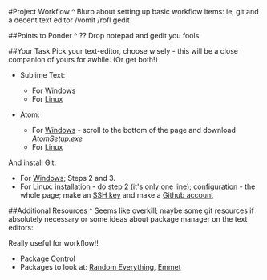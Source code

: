#Project Workflow
^ Blurb about setting up basic workflow items: ie, git and a decent text editor /vomit /rofl gedit

##Points to Ponder
^ ?? Drop notepad and gedit you fools.

##Your Task
Pick your text-editor, choose wisely - this will be a close companion of yours for awhile. (Or get both!)
- Sublime Text:
  - For [Windows](https://www.sublimetext.com/3)
  - For [Linux](http://askubuntu.com/questions/172698/how-do-i-install-sublime-text-2-3)
  
- Atom:
  - For [Windows](https://github.com/atom/atom/releases/tag/v1.9.0) - scroll to the bottom of the page and download *AtomSetup.exe*
  - For [Linux](https://codeforgeek.com/2014/09/install-atom-editor-ubuntu-14-04/)
  
And install Git:
- For [Windows](http://installfest.railsbridge.org/installfest/windows); Steps 2 and 3.
- For Linux: [installation](http://installfest.railsbridge.org/installfest/linux) - do step 2 (it's only one line); [configuration](http://installfest.railsbridge.org/installfest/configure_git) - the whole page; make an [SSH key](http://installfest.railsbridge.org/installfest/create_an_ssh_key) and make a [Github account](http://installfest.railsbridge.org/installfest/create_a_github_account)

##Additional Resources
^ Seems like overkill; maybe some git resources if absolutely necessary or some ideas about package manager on the text editors:

Really useful for workflow!!
- [Package Control](https://packagecontrol.io/installation)
- Packages to look at: [Random Everything](https://packagecontrol.io/packages/Random%20Everything), [Emmet](http://emmet.io/)

<!--
### Git

Git, the version-control system you've read about, is another tool that requires a brief install.  You'll also be asked to create your Github account, which is very important because it'll host your portfolio.  When people visit your repo on Github (if it's public), they see all the source code files you've uploaded.

### Text Editor

We recommend using a text editor like [Sublime Text 2](http://www.sublimetext.com/) to make sure everyone's using basically the same type of text editor and you'll all be able to work together and ask questions of each other without that getting in the way.  Sublime also has lots of handy shortcuts, code highlighting and other nifty features that'll make your life easier, and that's just on the surface.

Check out [this "Quick Guide to Sublime Text" from Jennifer Mann](http://jennifermann.ghost.io/a-quick-guide-to-sublime-text/) for some helpful hints and tricks.  She refers to [this tutorial (~2.5 hrs of video) from NetTuts](https://tutsplus.com/course/improve-workflow-in-sublime-text-2/) which explains some of the awesomeness of Sublime Text 2 in depth.  The first chunk of the video is the most important, don't stress out about picking up the details in the rest (but you should come back to it once you've gotten more comfortable with the editor).

##Additional resources
* [Guide](http://stackoverflow.com/questions/9440639/sublime-text-from-command-line-win7) for opening Sublime Text via command line in Windows.
-->